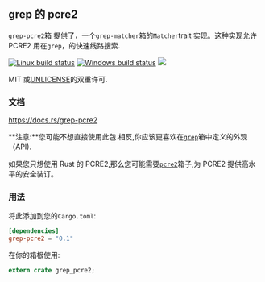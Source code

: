 ## grep 的 pcre2

`grep-pcre2`箱 提供了，一个`grep-matcher`箱的`Matcher`trait 实现。这种实现允许 PCRE2 用在`grep`，的快速线路搜索.

[![Linux build status](https://api.travis-ci.org/BurntSushi/ripgrep.svg)](https://travis-ci.org/BurntSushi/ripgrep)
[![Windows build status](https://ci.appveyor.com/api/projects/status/github/BurntSushi/ripgrep?svg=true)](https://ci.appveyor.com/project/BurntSushi/ripgrep)
[![](https://img.shields.io/crates/v/grep-pcre2.svg)](https://crates.io/crates/grep-pcre2)

MIT 或[UNLICENSE](http://unlicense.org)的双重许可.

### 文档

<https://docs.rs/grep-pcre2>

**注意:**您可能不想直接使用此包.相反,你应该更喜欢在[`grep`](https://docs.rs/grep)箱中定义的外观（API).

如果您只想使用 Rust 的 PCRE2,那么您可能需要[`pcre2`](https://docs.rs/pcre2)箱子,为 PCRE2 提供高水平的安全装订。

### 用法

将此添加到您的`Cargo.toml`:

```toml
[dependencies]
grep-pcre2 = "0.1"
```

在你的箱根使用:

```rust
extern crate grep_pcre2;
```
